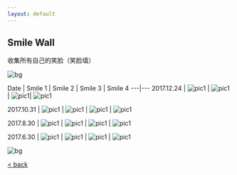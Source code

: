```yaml
---
layout: default
---
```


## Smile Wall

收集所有自己的笑脸（笑脸墙）

![bg][image-1]

Date | Smile 1 | Smile 2 | Smile 3 | Smile 4
---|---
2017.12.24 | ![pic1](assets/pic/IMG_2.JPG) | ![pic1](assets/pic/IMG_3.JPG) | ![pic1](assets/pic/IMG_4.JPG)| ![pic1](assets/pic/IMG_1.JPG)

2017.10.31 | ![pic1](assets/pic/IMG_5.jpg)  | ![pic1](assets/pic/IMG_6.JPG)  | ![pic1](assets/pic/IMG_7.JPG)  | ![pic1](assets/pic/IMG_8.JPG) 

2017.8.30 | ![pic1](assets/pic/IMG_9.JPG)  | ![pic1](assets/pic/IMG_10.JPG)  | ![pic1](assets/pic/IMG_11.JPG)  | ![pic1](assets/pic/IMG_12.JPG) 

2017.6.30 | ![pic1](assets/pic/IMG_13.JPG)  | ![pic1](assets/pic/IMG_14.JPG)  | ![pic1](assets/pic/IMG_15.JPG)  | ![pic1](assets/pic/IMG_16.JPG) 

![bg][image-1]

[\<   back][1]

[1]:	./

[image-1]:	assets/pic/empty.png